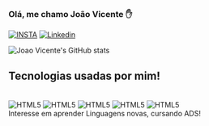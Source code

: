 

### Olá, me chamo João Vicente ✋

[![INSTA](https://img.shields.io/badge/Instagram-E4405F?style=for-the-badge&logo=instagram&logoColor=white)](https://www.instagram.com/joao_rovera/)
[![Linkedin](https://img.shields.io/badge/LinkedIn-0077B5?style=for-the-badge&logo=linkedin&logoColor=white)](https://www.linkedin.com/in/joao-vicente-da-rosa-da-silveira-121121287/)

![Joao Vicente's GitHub stats](https://github-readme-stats.vercel.app/api?username=joaorovera&show_icons=true&theme=dracula)

## Tecnologias usadas por mim!

<div style="display: inline-block"><br/>
    <img align= "center" alt="HTML5" src="https://img.shields.io/badge/HTML5-E34F26?style=for-the-badge&logo=html5&logoColor=white">
    <img align= "center" alt="HTML5" src="https://img.shields.io/badge/Python-14354C?style=for-the-badge&logo=python&logoColor=white">
    <img align= "center" alt="HTML5" src="https://img.shields.io/badge/MySQL-00000F?style=for-the-badge&logo=mysql&logoColor=white">
    <img align= "center" alt="HTML5" src="https://img.shields.io/badge/Microsoft_Office-D83B01?style=for-the-badge&logo=microsoft-office&logoColor=white">
    <img align= "center" alt="HTML5" src="https://img.shields.io/badge/PHP-777BB4?style=for-the-badge&logo=php&logoColor=white">
</div><br/>
  Interesse em aprender Linguagens novas, cursando ADS!
